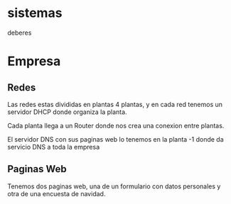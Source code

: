 # sistemas
deberes
# Empresa #

## Redes ##
Las redes estas divididas en plantas 4 plantas, y en cada red tenemos un servidor DHCP donde organiza la planta. 

Cada planta llega a un Router donde nos crea una conexion entre plantas.

El servidor DNS con sus paginas web lo tenemos en la planta -1 donde da servicio DNS a toda la empresa


## Paginas Web ##

Tenemos dos paginas web, una de un formulario con datos personales y otra de una encuesta de navidad.
